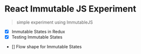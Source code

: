 # React Immutable JS Experiment
> simple experiment using ImmutableJS

- [x] Immutable States in Redux
- [x] Testing Immutable States
- [] Flow shape for Immutable States  